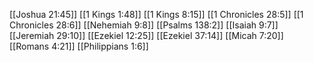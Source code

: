 [[Joshua 21:45]]
[[1 Kings 1:48]]
[[1 Kings 8:15]]
[[1 Chronicles 28:5]]
[[1 Chronicles 28:6]]
[[Nehemiah 9:8]]
[[Psalms 138:2]]
[[Isaiah 9:7]]
[[Jeremiah 29:10]]
[[Ezekiel 12:25]]
[[Ezekiel 37:14]]
[[Micah 7:20]]
[[Romans 4:21]]
[[Philippians 1:6]]

